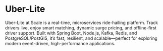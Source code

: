 # Uber-Lite
Uber-Lite at Scale is a real-time, microservices ride-hailing platform. Track drivers live, enjoy smart matching, dynamic surge pricing, and offline-first driver support. Built with Spring Boot, Node.js, Kafka, Redis, and PostgreSQL/PostGIS, it’s fast, resilient, and scalable—perfect for exploring modern event-driven, high-performance applications.
